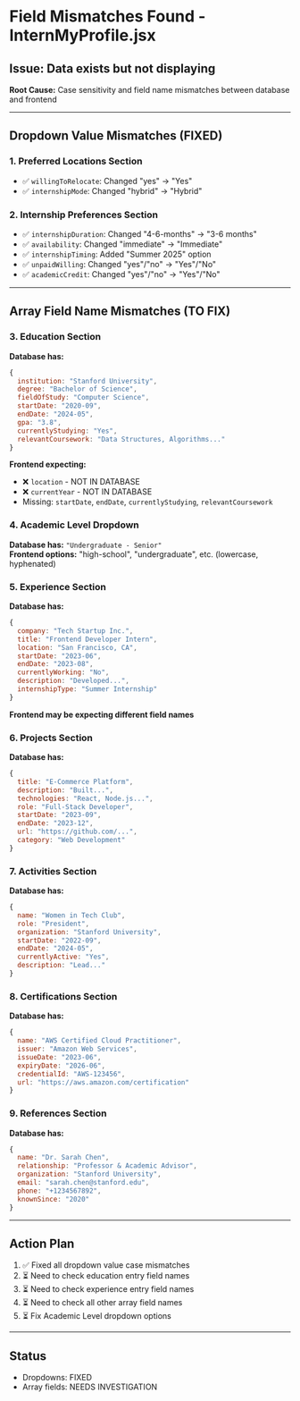 # Field Mismatches Found - InternMyProfile.jsx

## Issue: Data exists but not displaying

**Root Cause:** Case sensitivity and field name mismatches between database and frontend

---

## Dropdown Value Mismatches (FIXED)

### 1. Preferred Locations Section
- ✅ `willingToRelocate`: Changed "yes" → "Yes"
- ✅ `internshipMode`: Changed "hybrid" → "Hybrid"

### 2. Internship Preferences Section  
- ✅ `internshipDuration`: Changed "4-6-months" → "3-6 months"
- ✅ `availability`: Changed "immediate" → "Immediate"
- ✅ `internshipTiming`: Added "Summer 2025" option
- ✅ `unpaidWilling`: Changed "yes"/"no" → "Yes"/"No"
- ✅ `academicCredit`: Changed "yes"/"no" → "Yes"/"No"

---

## Array Field Name Mismatches (TO FIX)

### 3. Education Section
**Database has:**
```javascript
{
  institution: "Stanford University",
  degree: "Bachelor of Science",
  fieldOfStudy: "Computer Science",
  startDate: "2020-09",
  endDate: "2024-05",
  gpa: "3.8",
  currentlyStudying: "Yes",
  relevantCoursework: "Data Structures, Algorithms..."
}
```

**Frontend expecting:**
- ❌ `location` - NOT IN DATABASE
- ❌ `currentYear` - NOT IN DATABASE
- Missing: `startDate`, `endDate`, `currentlyStudying`, `relevantCoursework`

### 4. Academic Level Dropdown
**Database has:** `"Undergraduate - Senior"`  
**Frontend options:** "high-school", "undergraduate", etc. (lowercase, hyphenated)

### 5. Experience Section
**Database has:**
```javascript
{
  company: "Tech Startup Inc.",
  title: "Frontend Developer Intern",
  location: "San Francisco, CA",
  startDate: "2023-06",
  endDate: "2023-08",
  currentlyWorking: "No",
  description: "Developed...",
  internshipType: "Summer Internship"
}
```

**Frontend may be expecting different field names**

### 6. Projects Section
**Database has:**
```javascript
{
  title: "E-Commerce Platform",
  description: "Built...",
  technologies: "React, Node.js...",
  role: "Full-Stack Developer",
  startDate: "2023-09",
  endDate: "2023-12",
  url: "https://github.com/...",
  category: "Web Development"
}
```

### 7. Activities Section
**Database has:**
```javascript
{
  name: "Women in Tech Club",
  role: "President",
  organization: "Stanford University",
  startDate: "2022-09",
  endDate: "2024-05",
  currentlyActive: "Yes",
  description: "Lead..."
}
```

### 8. Certifications Section
**Database has:**
```javascript
{
  name: "AWS Certified Cloud Practitioner",
  issuer: "Amazon Web Services",
  issueDate: "2023-06",
  expiryDate: "2026-06",
  credentialId: "AWS-123456",
  url: "https://aws.amazon.com/certification"
}
```

### 9. References Section
**Database has:**
```javascript
{
  name: "Dr. Sarah Chen",
  relationship: "Professor & Academic Advisor",
  organization: "Stanford University",
  email: "sarah.chen@stanford.edu",
  phone: "+1234567892",
  knownSince: "2020"
}
```

---

## Action Plan

1. ✅ Fixed all dropdown value case mismatches
2. ⏳ Need to check education entry field names
3. ⏳ Need to check experience entry field names  
4. ⏳ Need to check all other array field names
5. ⏳ Fix Academic Level dropdown options

---

## Status
- Dropdowns: FIXED
- Array fields: NEEDS INVESTIGATION

